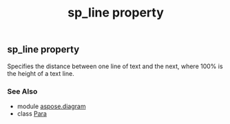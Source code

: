﻿---
title: sp_line property
second_title: Aspose.Diagram for Python via .NET API References
description: 
type: docs
weight: 170
url: /python-net/aspose.diagram/para/sp_line/
is_root: false
---

## sp_line property


Specifies the distance between one line of text and the next, where 100% is the height of a text line.

### See Also
* module [aspose.diagram](../../)
* class [Para](/diagram/python-net/aspose.diagram/para)
